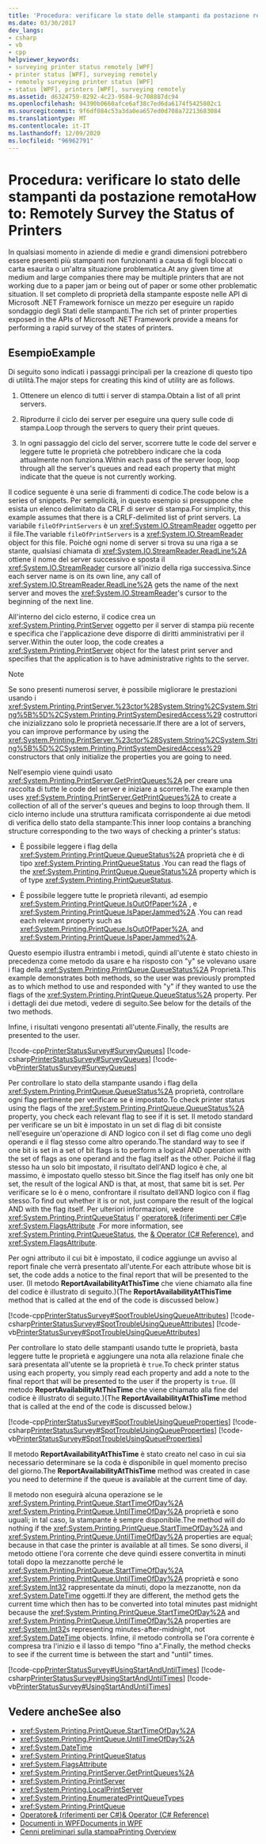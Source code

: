 ```yaml
---
title: 'Procedura: verificare lo stato delle stampanti da postazione remota'
ms.date: 03/30/2017
dev_langs:
- csharp
- vb
- cpp
helpviewer_keywords:
- surveying printer status remotely [WPF]
- printer status [WPF], surveying remotely
- remotely surveying printer status [WPF]
- status [WPF], printers [WPF], surveying remotely
ms.assetid: d6324759-8292-4c23-9584-9c708887dc94
ms.openlocfilehash: 94390b0660afce6af38c7ed6da6174f5425802c1
ms.sourcegitcommit: 9f6df084c53a3da0ea657ed0d708a72213683084
ms.translationtype: MT
ms.contentlocale: it-IT
ms.lasthandoff: 12/09/2020
ms.locfileid: "96962791"
---
```

# <a name="how-to-remotely-survey-the-status-of-printers"></a><span data-ttu-id="6e699-102">Procedura: verificare lo stato delle stampanti da postazione remota</span><span class="sxs-lookup"><span data-stu-id="6e699-102">How to: Remotely Survey the Status of Printers</span></span>
<span data-ttu-id="6e699-103">In qualsiasi momento in aziende di medie e grandi dimensioni potrebbero essere presenti più stampanti non funzionanti a causa di fogli bloccati o carta esaurita o un'altra situazione problematica.</span><span class="sxs-lookup"><span data-stu-id="6e699-103">At any given time at medium and large companies there may be multiple printers that are not working due to a paper jam or being out of paper or some other problematic situation.</span></span> <span data-ttu-id="6e699-104">Il set completo di proprietà della stampante esposte nelle API di Microsoft .NET Framework fornisce un mezzo per eseguire un rapido sondaggio degli Stati delle stampanti.</span><span class="sxs-lookup"><span data-stu-id="6e699-104">The rich set of printer properties exposed in the APIs of Microsoft .NET Framework provide a means for performing a rapid survey of the states of printers.</span></span>  
  
## <a name="example"></a><span data-ttu-id="6e699-105">Esempio</span><span class="sxs-lookup"><span data-stu-id="6e699-105">Example</span></span>  
 <span data-ttu-id="6e699-106">Di seguito sono indicati i passaggi principali per la creazione di questo tipo di utilità.</span><span class="sxs-lookup"><span data-stu-id="6e699-106">The major steps for creating this kind of utility are as follows.</span></span>  
  
1. <span data-ttu-id="6e699-107">Ottenere un elenco di tutti i server di stampa.</span><span class="sxs-lookup"><span data-stu-id="6e699-107">Obtain a list of all print servers.</span></span>  
  
2. <span data-ttu-id="6e699-108">Riprodurre il ciclo dei server per eseguire una query sulle code di stampa.</span><span class="sxs-lookup"><span data-stu-id="6e699-108">Loop through the servers to query their print queues.</span></span>  
  
3. <span data-ttu-id="6e699-109">In ogni passaggio del ciclo del server, scorrere tutte le code del server e leggere tutte le proprietà che potrebbero indicare che la coda attualmente non funziona.</span><span class="sxs-lookup"><span data-stu-id="6e699-109">Within each pass of the server loop, loop through all the server's queues and read each property that might indicate that the queue is not currently working.</span></span>  
  
 <span data-ttu-id="6e699-110">Il codice seguente è una serie di frammenti di codice.</span><span class="sxs-lookup"><span data-stu-id="6e699-110">The code below is a series of snippets.</span></span> <span data-ttu-id="6e699-111">Per semplicità, in questo esempio si presuppone che esista un elenco delimitato da CRLF di server di stampa.</span><span class="sxs-lookup"><span data-stu-id="6e699-111">For simplicity, this example assumes that there is a CRLF-delimited list of print servers.</span></span> <span data-ttu-id="6e699-112">La variabile `fileOfPrintServers` è un <xref:System.IO.StreamReader> oggetto per il file.</span><span class="sxs-lookup"><span data-stu-id="6e699-112">The variable `fileOfPrintServers` is a <xref:System.IO.StreamReader> object for this file.</span></span> <span data-ttu-id="6e699-113">Poiché ogni nome di server si trova su una riga a se stante, qualsiasi chiamata di <xref:System.IO.StreamReader.ReadLine%2A> ottiene il nome del server successivo e sposta il <xref:System.IO.StreamReader> cursore all'inizio della riga successiva.</span><span class="sxs-lookup"><span data-stu-id="6e699-113">Since each server name is on its own line, any call of <xref:System.IO.StreamReader.ReadLine%2A> gets the name of the next server and moves the <xref:System.IO.StreamReader>'s cursor to the beginning of the next line.</span></span>  
  
 <span data-ttu-id="6e699-114">All'interno del ciclo esterno, il codice crea un <xref:System.Printing.PrintServer> oggetto per il server di stampa più recente e specifica che l'applicazione deve disporre di diritti amministrativi per il server.</span><span class="sxs-lookup"><span data-stu-id="6e699-114">Within the outer loop, the code creates a <xref:System.Printing.PrintServer> object for the latest print server and specifies that the application is to have administrative rights to the server.</span></span>  
  
> [!NOTE]
> <span data-ttu-id="6e699-115">Se sono presenti numerosi server, è possibile migliorare le prestazioni usando i <xref:System.Printing.PrintServer.%23ctor%28System.String%2CSystem.String%5B%5D%2CSystem.Printing.PrintSystemDesiredAccess%29> costruttori che inizializzano solo le proprietà necessarie.</span><span class="sxs-lookup"><span data-stu-id="6e699-115">If there are a lot of servers, you can improve performance by using the <xref:System.Printing.PrintServer.%23ctor%28System.String%2CSystem.String%5B%5D%2CSystem.Printing.PrintSystemDesiredAccess%29> constructors that only initialize the properties you are going to need.</span></span>  
  
 <span data-ttu-id="6e699-116">Nell'esempio viene quindi usato <xref:System.Printing.PrintServer.GetPrintQueues%2A> per creare una raccolta di tutte le code del server e iniziare a scorrerle.</span><span class="sxs-lookup"><span data-stu-id="6e699-116">The example then uses <xref:System.Printing.PrintServer.GetPrintQueues%2A> to create a collection of all of the server's queues and begins to loop through them.</span></span> <span data-ttu-id="6e699-117">Il ciclo interno include una struttura ramificata corrispondente ai due metodi di verifica dello stato della stampante:</span><span class="sxs-lookup"><span data-stu-id="6e699-117">This inner loop contains a branching structure corresponding to the two ways of checking a printer's status:</span></span>  
  
- <span data-ttu-id="6e699-118">È possibile leggere i flag della <xref:System.Printing.PrintQueue.QueueStatus%2A> proprietà che è di tipo <xref:System.Printing.PrintQueueStatus> .</span><span class="sxs-lookup"><span data-stu-id="6e699-118">You can read the flags of the <xref:System.Printing.PrintQueue.QueueStatus%2A> property which is of type <xref:System.Printing.PrintQueueStatus>.</span></span>  
  
- <span data-ttu-id="6e699-119">È possibile leggere tutte le proprietà rilevanti, ad esempio <xref:System.Printing.PrintQueue.IsOutOfPaper%2A> , e <xref:System.Printing.PrintQueue.IsPaperJammed%2A> .</span><span class="sxs-lookup"><span data-stu-id="6e699-119">You can read each relevant property such as <xref:System.Printing.PrintQueue.IsOutOfPaper%2A>, and <xref:System.Printing.PrintQueue.IsPaperJammed%2A>.</span></span>  
  
 <span data-ttu-id="6e699-120">Questo esempio illustra entrambi i metodi, quindi all'utente è stato chiesto in precedenza come metodo da usare e ha risposto con "y" se volevano usare i flag della <xref:System.Printing.PrintQueue.QueueStatus%2A> Proprietà.</span><span class="sxs-lookup"><span data-stu-id="6e699-120">This example demonstrates both methods, so the user was previously prompted as to which method to use and responded with "y" if they wanted to use the flags of the <xref:System.Printing.PrintQueue.QueueStatus%2A> property.</span></span> <span data-ttu-id="6e699-121">Per i dettagli dei due metodi, vedere di seguito.</span><span class="sxs-lookup"><span data-stu-id="6e699-121">See below for the details of the two methods.</span></span>  
  
 <span data-ttu-id="6e699-122">Infine, i risultati vengono presentati all'utente.</span><span class="sxs-lookup"><span data-stu-id="6e699-122">Finally, the results are presented to the user.</span></span>  
  
 [!code-cpp[PrinterStatusSurvey#SurveyQueues](~/samples/snippets/cpp/VS_Snippets_Wpf/PrinterStatusSurvey/CPP/Program.cpp#surveyqueues)]
 [!code-csharp[PrinterStatusSurvey#SurveyQueues](~/samples/snippets/csharp/VS_Snippets_Wpf/PrinterStatusSurvey/CSharp/Program.cs#surveyqueues)]
 [!code-vb[PrinterStatusSurvey#SurveyQueues](~/samples/snippets/visualbasic/VS_Snippets_Wpf/PrinterStatusSurvey/visualbasic/program.vb#surveyqueues)]  
  
 <span data-ttu-id="6e699-123">Per controllare lo stato della stampante usando i flag della <xref:System.Printing.PrintQueue.QueueStatus%2A> proprietà, controllare ogni flag pertinente per verificare se è impostato.</span><span class="sxs-lookup"><span data-stu-id="6e699-123">To check printer status using the flags of the <xref:System.Printing.PrintQueue.QueueStatus%2A> property, you check each relevant flag to see if it is set.</span></span> <span data-ttu-id="6e699-124">Il metodo standard per verificare se un bit è impostato in un set di flag di bit consiste nell'eseguire un'operazione di AND logico con il set di flag come uno degli operandi e il flag stesso come altro operando.</span><span class="sxs-lookup"><span data-stu-id="6e699-124">The standard way to see if one bit is set in a set of bit flags is to perform a logical AND operation with the set of flags as one operand and the flag itself as the other.</span></span> <span data-ttu-id="6e699-125">Poiché il flag stesso ha un solo bit impostato, il risultato dell'AND logico è che, al massimo, è impostato quello stesso bit.</span><span class="sxs-lookup"><span data-stu-id="6e699-125">Since the flag itself has only one bit set, the result of the logical AND is that, at most, that same bit is set.</span></span> <span data-ttu-id="6e699-126">Per verificare se lo è o meno, confrontare il risultato dell’AND logico con il flag stesso.</span><span class="sxs-lookup"><span data-stu-id="6e699-126">To find out whether it is or not, just compare the result of the logical AND with the flag itself.</span></span> <span data-ttu-id="6e699-127">Per ulteriori informazioni, vedere <xref:System.Printing.PrintQueueStatus> l' [ operatore& (riferimenti per C#)](/dotnet/csharp/language-reference/operators/bitwise-and-shift-operators#logical-and-operator-)e <xref:System.FlagsAttribute> .</span><span class="sxs-lookup"><span data-stu-id="6e699-127">For more information, see <xref:System.Printing.PrintQueueStatus>, the [& Operator (C# Reference)](/dotnet/csharp/language-reference/operators/bitwise-and-shift-operators#logical-and-operator-), and <xref:System.FlagsAttribute>.</span></span>  
  
 <span data-ttu-id="6e699-128">Per ogni attributo il cui bit è impostato, il codice aggiunge un avviso al report finale che verrà presentato all'utente.</span><span class="sxs-lookup"><span data-stu-id="6e699-128">For each attribute whose bit is set, the code adds a notice to the final report that will be presented to the user.</span></span> <span data-ttu-id="6e699-129">(Il metodo **ReportAvailabilityAtThisTime** che viene chiamato alla fine del codice è illustrato di seguito.)</span><span class="sxs-lookup"><span data-stu-id="6e699-129">(The **ReportAvailabilityAtThisTime** method that is called at the end of the code is discussed below.)</span></span>  
  
 [!code-cpp[PrinterStatusSurvey#SpotTroubleUsingQueueAttributes](~/samples/snippets/cpp/VS_Snippets_Wpf/PrinterStatusSurvey/CPP/Program.cpp#spottroubleusingqueueattributes)]
 [!code-csharp[PrinterStatusSurvey#SpotTroubleUsingQueueAttributes](~/samples/snippets/csharp/VS_Snippets_Wpf/PrinterStatusSurvey/CSharp/Program.cs#spottroubleusingqueueattributes)]
 [!code-vb[PrinterStatusSurvey#SpotTroubleUsingQueueAttributes](~/samples/snippets/visualbasic/VS_Snippets_Wpf/PrinterStatusSurvey/visualbasic/program.vb#spottroubleusingqueueattributes)]  
  
 <span data-ttu-id="6e699-130">Per controllare lo stato delle stampanti usando tutte le proprietà, basta leggere tutte le proprietà e aggiungere una nota alla relazione finale che sarà presentata all'utente se la proprietà è `true`.</span><span class="sxs-lookup"><span data-stu-id="6e699-130">To check printer status using each property, you simply read each property and add a note to the final report that will be presented to the user if the property is `true`.</span></span> <span data-ttu-id="6e699-131">(Il metodo **ReportAvailabilityAtThisTime** che viene chiamato alla fine del codice è illustrato di seguito.)</span><span class="sxs-lookup"><span data-stu-id="6e699-131">(The **ReportAvailabilityAtThisTime** method that is called at the end of the code is discussed below.)</span></span>  
  
 [!code-cpp[PrinterStatusSurvey#SpotTroubleUsingQueueProperties](~/samples/snippets/cpp/VS_Snippets_Wpf/PrinterStatusSurvey/CPP/Program.cpp#spottroubleusingqueueproperties)]
 [!code-csharp[PrinterStatusSurvey#SpotTroubleUsingQueueProperties](~/samples/snippets/csharp/VS_Snippets_Wpf/PrinterStatusSurvey/CSharp/Program.cs#spottroubleusingqueueproperties)]
 [!code-vb[PrinterStatusSurvey#SpotTroubleUsingQueueProperties](~/samples/snippets/visualbasic/VS_Snippets_Wpf/PrinterStatusSurvey/visualbasic/program.vb#spottroubleusingqueueproperties)]  
  
 <span data-ttu-id="6e699-132">Il metodo **ReportAvailabilityAtThisTime** è stato creato nel caso in cui sia necessario determinare se la coda è disponibile in quel momento preciso del giorno.</span><span class="sxs-lookup"><span data-stu-id="6e699-132">The **ReportAvailabilityAtThisTime** method was created in case you need to determine if the queue is available at the current time of day.</span></span>  
  
 <span data-ttu-id="6e699-133">Il metodo non eseguirà alcuna operazione se le <xref:System.Printing.PrintQueue.StartTimeOfDay%2A> <xref:System.Printing.PrintQueue.UntilTimeOfDay%2A> proprietà e sono uguali; in tal caso, la stampante è sempre disponibile.</span><span class="sxs-lookup"><span data-stu-id="6e699-133">The method will do nothing if the <xref:System.Printing.PrintQueue.StartTimeOfDay%2A> and <xref:System.Printing.PrintQueue.UntilTimeOfDay%2A> properties are equal; because in that case the printer is available at all times.</span></span> <span data-ttu-id="6e699-134">Se sono diversi, il metodo ottiene l'ora corrente che deve quindi essere convertita in minuti totali dopo la mezzanotte perché le <xref:System.Printing.PrintQueue.StartTimeOfDay%2A> <xref:System.Printing.PrintQueue.UntilTimeOfDay%2A> proprietà e sono <xref:System.Int32> rappresentate da minuti, dopo la mezzanotte, non da <xref:System.DateTime> oggetti.</span><span class="sxs-lookup"><span data-stu-id="6e699-134">If they are different, the method gets the current time which then has to be converted into total minutes past midnight because the <xref:System.Printing.PrintQueue.StartTimeOfDay%2A> and <xref:System.Printing.PrintQueue.UntilTimeOfDay%2A> properties are <xref:System.Int32>s representing minutes-after-midnight, not <xref:System.DateTime> objects.</span></span> <span data-ttu-id="6e699-135">Infine, il metodo controlla se l'ora corrente è compresa tra l'inizio e il lasso di tempo "fino a".</span><span class="sxs-lookup"><span data-stu-id="6e699-135">Finally, the method checks to see if the current time is between the start and "until" times.</span></span>  
  
 [!code-cpp[PrinterStatusSurvey#UsingStartAndUntilTimes](~/samples/snippets/cpp/VS_Snippets_Wpf/PrinterStatusSurvey/CPP/Program.cpp#usingstartanduntiltimes)]
 [!code-csharp[PrinterStatusSurvey#UsingStartAndUntilTimes](~/samples/snippets/csharp/VS_Snippets_Wpf/PrinterStatusSurvey/CSharp/Program.cs#usingstartanduntiltimes)]
 [!code-vb[PrinterStatusSurvey#UsingStartAndUntilTimes](~/samples/snippets/visualbasic/VS_Snippets_Wpf/PrinterStatusSurvey/visualbasic/program.vb#usingstartanduntiltimes)]  
  
## <a name="see-also"></a><span data-ttu-id="6e699-136">Vedere anche</span><span class="sxs-lookup"><span data-stu-id="6e699-136">See also</span></span>

- <xref:System.Printing.PrintQueue.StartTimeOfDay%2A>
- <xref:System.Printing.PrintQueue.UntilTimeOfDay%2A>
- <xref:System.DateTime>
- <xref:System.Printing.PrintQueueStatus>
- <xref:System.FlagsAttribute>
- <xref:System.Printing.PrintServer.GetPrintQueues%2A>
- <xref:System.Printing.PrintServer>
- <xref:System.Printing.LocalPrintServer>
- <xref:System.Printing.EnumeratedPrintQueueTypes>
- <xref:System.Printing.PrintQueue>
- [<span data-ttu-id="6e699-137"> Operatore& (riferimenti per C#)</span><span class="sxs-lookup"><span data-stu-id="6e699-137">& Operator (C# Reference)</span></span>](/dotnet/csharp/language-reference/operators/bitwise-and-shift-operators#logical-and-operator-)
- [<span data-ttu-id="6e699-138">Documenti in WPF</span><span class="sxs-lookup"><span data-stu-id="6e699-138">Documents in WPF</span></span>](documents-in-wpf.md)
- [<span data-ttu-id="6e699-139">Cenni preliminari sulla stampa</span><span class="sxs-lookup"><span data-stu-id="6e699-139">Printing Overview</span></span>](printing-overview.md)

